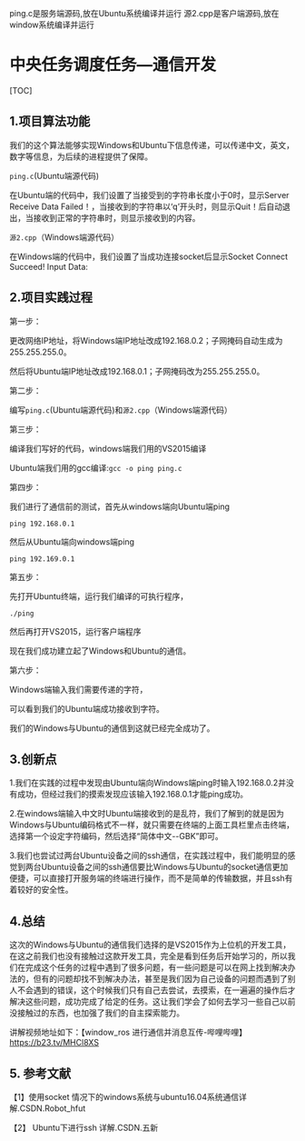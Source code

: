 ping.c是服务端源码,放在Ubuntu系统编译并运行
源2.cpp是客户端源码,放在window系统编译并运行

# 中央任务调度任务—通信开发
[TOC]
 

## 1.项目算法功能

我们的这个算法能够实现Windows和Ubuntu下信息传递，可以传递中文，英文，数字等信息，为后续的进程提供了保障。                    

`ping.c`(Ubuntu端源代码)

在Ubuntu端的代码中，我们设置了当接受到的字符串长度小于0时，显示Server Receive Data Failed！，当接收到的字符串以‘q’开头时，则显示Quit！后自动退出，当接收到正常的字符串时，则显示接收到的内容。

`源2.cpp`（Windows端源代码）

在Windows端的代码中，我们设置了当成功连接socket后显示Socket Connect Succeed! Input Data:

## 2.项目实践过程

第一步：

更改网络IP地址，将Windows端IP地址改成192.168.0.2；子网掩码自动生成为255.255.255.0。

然后将Ubuntu端IP地址改成192.168.0.1；子网掩码改为255.255.255.0。

第二步：

编写`ping.c`(Ubuntu端源代码)和`源2.cpp`（Windows端源代码）

第三步：

编译我们写好的代码，windows端我们用的VS2015编译

Ubuntu端我们用的gcc编译:`gcc -o ping ping.c`

第四步：

我们进行了通信前的测试，首先从windows端向Ubuntu端ping

 `ping 192.168.0.1`

然后从Ubuntu端向windows端ping

 `ping 192.169.0.1`

第五步：

先打开Ubuntu终端，运行我们编译的可执行程序，

 `./ping`

然后再打开VS2015，运行客户端程序

现在我们成功建立起了Windows和Ubuntu的通信。

第六步：

Windows端输入我们需要传递的字符，

可以看到我们的Ubuntu端成功接收到字符。

我们的Windows与Ubuntu的通信到这就已经完全成功了。



## 3.创新点

1.我们在实践的过程中发现由Ubuntu端向Windows端ping时输入192.168.0.2并没有成功，但经过我们的摸索发现应该输入192.168.0.1才能ping成功。

2.在windows端输入中文时Ubuntu端接收到的是乱符，我们了解到的就是因为Windows与Ubuntu编码格式不一样，就只需要在终端的上面工具栏里点击终端，选择第一个设定字符编码，然后选择“简体中文--GBK”即可。

3.我们也尝试过两台Ubuntu设备之间的ssh通信，在实践过程中，我们能明显的感觉到两台Ubuntu设备之间的ssh通信要比Windows与Ubuntu的socket通信更加便捷，可以直接打开服务端的终端进行操作，而不是简单的传输数据，并且ssh有着较好的安全性。

 

## 4.总结

 这次的Windows与Ubuntu的通信我们选择的是VS2015作为上位机的开发工具，在这之前我们也没有接触过这款开发工具，完全是看到任务后开始学习的，所以我们在完成这个任务的过程中遇到了很多问题，有一些问题是可以在网上找到解决办法的，但有的问题却找不到解决办法，甚至是我们因为自己设备的问题而遇到了别人不会遇到的错误，这个时候我们只有自己去尝试，去摸索，在一遍遍的操作后才解决这些问题，成功完成了给定的任务。这让我们学会了如何去学习一些自己以前没接触过的东西，也加强了我们的自主探索能力。

讲解视频地址如下：【window_ros 进行通信并消息互传-哔哩哔哩】 https://b23.tv/MHCl8XS

 

## 5. 参考文献

【1】使用socket 情况下的windows系统与ubuntu16.04系统通信详解.CSDN.Robot_hfut

【2】 Ubuntu下进行ssh 详解.CSDN.五新

 
